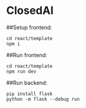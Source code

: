 # ClosedAI
##Setup frontend:
```
cd react/template
npm i
```
##Run frontend:
```
cd react/template
npm run dev
```
##Run backend:
```
pip install flask
python -m flask --debug run
```
